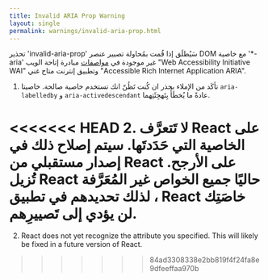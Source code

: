 ```yaml
---
title: Invalid ARIA Prop Warning
layout: single
permalink: warnings/invalid-aria-prop.html
---
```


تحذير 'invalid-aria-prop' سَيُطلَق إذا قُمت بمُحاولة تصيير عنصر DOM مع خاصية '*-aria' غير موجودة في [مواصفات](https://www.w3.org/TR/wai-aria-1.1/#states_and_properties) مبادرة إتاحة الويب "Web Accessibility Initiative WAI" وتطبيق إنترنت متاح غني "Accessible Rich Internet Application ARIA".

1. تأكَد من الإملاء بحذر ان كُنت تَظُنّ انك تستخدم خاصية صالحة. خاصيتا `aria-labelledby` و `aria-activedescendant` عادةً ما يُخطَأُ بِتَهجِئَتِهما.

<<<<<<< HEAD
2. لا تَتعرَّف React على الخاصية التي حَدَدتَها. سيتم إصلاح ذلك في إصدار مستقبلي من React على الأرجح. تُزيل React حاليًا جميع الخواص غير المُعَرَّفة ، لذلك تحديدهم في تطبيق React خاصَتِك لن يؤدي إلى تَصييرِهم.
=======
2. React does not yet recognize the attribute you specified. This will likely be fixed in a future version of React.
>>>>>>> 84ad3308338e2bb819f4f24fa8e9dfeeffaa970b
